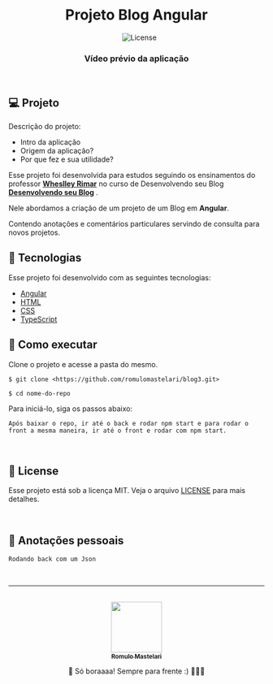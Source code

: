 <h1 align="center">Projeto Blog Angular</h1>

<p align="center">
<img alt="" src="https://img.shields.io/github/last-commit/romulomastelari/galeraJavaScript?color=4da1cd" />
<img alt="" src="https://img.shields.io/github/repo-size/romulomastelari/galeraJavaScript?color=4da1cd" />
<img alt="" src="https://img.shields.io/github/languages/count/romulomastelari/galeraJavaScript?color=4da1cd" />
<img alt="License" src="https://img.shields.io/static/v1?label=license&message=MIT&color=E51C44&labelColor=0A1033"/>
</p>

<h3 align="center">Vídeo prévio da aplicação</h3>

<div align="center">


</div>

<br/>

## 💻 Projeto

Descrição do projeto:

- Intro da aplicação
- Origem da aplicação?
- Por que fez e sua utilidade?

Esse projeto foi desenvolvida para estudos seguindo os ensinamentos do professor **[Wheslley Rimar](https://www.linkedin.com/in/wheslleyrimar/)** no curso de Desenvolvendo seu Blog **[Desenvolvendo seu Blog](https://web.dio.me/lab/desenvolvendo-seu-blog-com-as-tecnologias-de-java-e-angular/learning/ce73b515-e3a8-4378-a4c4-2bf52a811409)** .

Nele abordamos a criação de um projeto de um Blog em <strong>Angular</strong>.

Contendo anotações e comentários particulares servindo de consulta para novos projetos.

## 🧪 Tecnologias

Esse projeto foi desenvolvido com as seguintes tecnologias:

- [Angular](https://angular.io/docs)
- [HTML](https://developer.mozilla.org/pt-BR/docs/Web/HTML)
- [CSS](https://developer.mozilla.org/pt-BR/docs/Web/CSS)
- [TypeScript](https://www.typescriptlang.org/docs/)

## 🚀 Como executar

Clone o projeto e acesse a pasta do mesmo.

```
$ git clone <https://github.com/romulomastelari/blog3.git>

$ cd nome-do-repo
```

Para iniciá-lo, siga os passos abaixo:

```
Após baixar o repo, ir até o back e rodar npm start e para rodar o front a mesma maneira, ir até o front e rodar com npm start.
```

<br />

## 📝 License

Esse projeto está sob a licença MIT. Veja o arquivo [LICENSE](https://www.notion.so/LICENSE.md) para mais detalhes.

<br />

## 📓 Anotações pessoais

```
Rodando back com um Json
```

<br />

---

<br />

<div align="center">
<a href="https://github.com/romulomastelari">
<img src="https://github.com/romulomastelari.png" width="100px;" alt="" style="border-radius:50% box-shadow: 0 2px 2px rgba(0,0,0, .5);" />
<br />
<sub><b>Romulo Mastelari</b></sub></a>

📌 Só boraaaa! Sempre para frente :) 🚀🚀🚀
</div>
